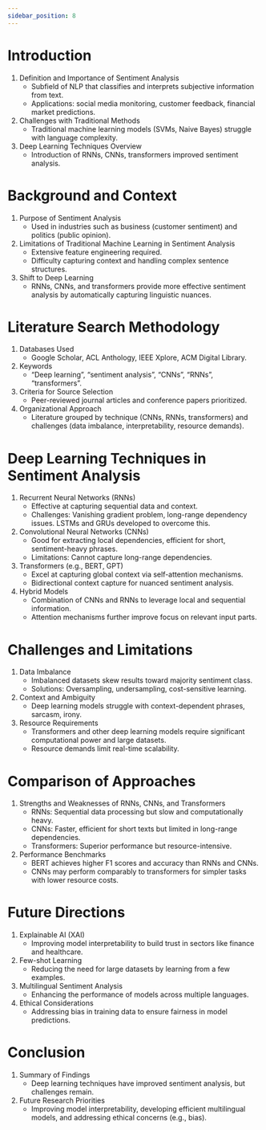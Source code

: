 ```yaml
---
sidebar_position: 8
---
```


# Introduction
1. Definition and Importance of Sentiment Analysis
   - Subfield of NLP that classifies and interprets subjective information from text.
   - Applications: social media monitoring, customer feedback, financial market predictions.
2. Challenges with Traditional Methods
   - Traditional machine learning models (SVMs, Naive Bayes) struggle with language complexity.
3. Deep Learning Techniques Overview
   - Introduction of RNNs, CNNs, transformers improved sentiment analysis.

# Background and Context
1. Purpose of Sentiment Analysis
   - Used in industries such as business (customer sentiment) and politics (public opinion).
2. Limitations of Traditional Machine Learning in Sentiment Analysis
   - Extensive feature engineering required.
   - Difficulty capturing context and handling complex sentence structures.
3. Shift to Deep Learning
   - RNNs, CNNs, and transformers provide more effective sentiment analysis by automatically capturing linguistic nuances.

# Literature Search Methodology
1. Databases Used
   - Google Scholar, ACL Anthology, IEEE Xplore, ACM Digital Library.
2. Keywords
   - “Deep learning”, “sentiment analysis”, “CNNs”, “RNNs”, “transformers”.
3. Criteria for Source Selection
   - Peer-reviewed journal articles and conference papers prioritized.
4. Organizational Approach
   - Literature grouped by technique (CNNs, RNNs, transformers) and challenges (data imbalance, interpretability, resource demands).

# Deep Learning Techniques in Sentiment Analysis
1. Recurrent Neural Networks (RNNs)
   - Effective at capturing sequential data and context.
   - Challenges: Vanishing gradient problem, long-range dependency issues. LSTMs and GRUs developed to overcome this.
2. Convolutional Neural Networks (CNNs)
   - Good for extracting local dependencies, efficient for short, sentiment-heavy phrases.
   - Limitations: Cannot capture long-range dependencies.
3. Transformers (e.g., BERT, GPT)
   - Excel at capturing global context via self-attention mechanisms.
   - Bidirectional context capture for nuanced sentiment analysis.
4. Hybrid Models
   - Combination of CNNs and RNNs to leverage local and sequential information.
   - Attention mechanisms further improve focus on relevant input parts.

# Challenges and Limitations
1. Data Imbalance
   - Imbalanced datasets skew results toward majority sentiment class.
   - Solutions: Oversampling, undersampling, cost-sensitive learning.
2. Context and Ambiguity
   - Deep learning models struggle with context-dependent phrases, sarcasm, irony.
3. Resource Requirements
   - Transformers and other deep learning models require significant computational power and large datasets.
   - Resource demands limit real-time scalability.

# Comparison of Approaches
1. Strengths and Weaknesses of RNNs, CNNs, and Transformers
   - RNNs: Sequential data processing but slow and computationally heavy.
   - CNNs: Faster, efficient for short texts but limited in long-range dependencies.
   - Transformers: Superior performance but resource-intensive.
2. Performance Benchmarks
   - BERT achieves higher F1 scores and accuracy than RNNs and CNNs.
   - CNNs may perform comparably to transformers for simpler tasks with lower resource costs.

# Future Directions
1. Explainable AI (XAI)
   - Improving model interpretability to build trust in sectors like finance and healthcare.
2. Few-shot Learning
   - Reducing the need for large datasets by learning from a few examples.
3. Multilingual Sentiment Analysis
   - Enhancing the performance of models across multiple languages.
4. Ethical Considerations
   - Addressing bias in training data to ensure fairness in model predictions.

# Conclusion
1. Summary of Findings
   - Deep learning techniques have improved sentiment analysis, but challenges remain.
2. Future Research Priorities
   - Improving model interpretability, developing efficient multilingual models, and addressing ethical concerns (e.g., bias).
